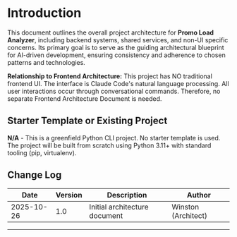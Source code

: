 # Introduction

This document outlines the overall project architecture for **Promo Load Analyzer**, including backend systems, shared services, and non-UI specific concerns. Its primary goal is to serve as the guiding architectural blueprint for AI-driven development, ensuring consistency and adherence to chosen patterns and technologies.

**Relationship to Frontend Architecture:**
This project has NO traditional frontend UI. The interface is Claude Code's natural language processing. All user interactions occur through conversational commands. Therefore, no separate Frontend Architecture Document is needed.

## Starter Template or Existing Project

**N/A** - This is a greenfield Python CLI project. No starter template is used. The project will be built from scratch using Python 3.11+ with standard tooling (pip, virtualenv).

## Change Log

| Date | Version | Description | Author |
|------|---------|-------------|--------|
| 2025-10-26 | 1.0 | Initial architecture document | Winston (Architect) |

---
